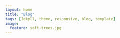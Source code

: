 ```yaml
---
layout: home
title: "Blog"
tags: [Jekyll, theme, responsive, blog, template]
image:
  feature: soft-trees.jpg
---
```

